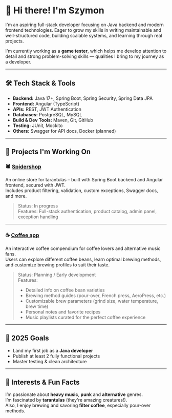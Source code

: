 # 👋 Hi there! I'm Szymon

I'm an aspiring full-stack developer focusing on Java backend and modern frontend technologies.
Eager to grow my skills in writing maintainable and well-structured code, building scalable systems, and learning through real projects.

I'm currently working as a **game tester**, which helps me develop attention to detail and strong problem-solving skills — qualities I bring to my journey as a developer.

---

## 🛠 Tech Stack & Tools

- **Backend:** Java 17+, Spring Boot, Spring Security, Spring Data JPA  
- **Frontend:** Angular (TypeScript)  
- **APIs:** REST, JWT Authentication  
- **Databases:** PostgreSQL, MySQL  
- **Build & Dev Tools:** Maven, Git, GitHub  
- **Testing:** JUnit, Mockito  
- **Others:** Swagger for API docs, Docker (planned)

---

## 🚧 Projects I'm Working On

### 🕷️ [Spidershop](https://github.com/szymondembkowski/spider-shop-rest)  
An online store for tarantulas – built with Spring Boot backend and Angular frontend, secured with JWT.  
Includes product filtering, validation, custom exceptions, Swagger docs, and more.

> Status: In progress  
> Features: Full-stack authentication, product catalog, admin panel, exception handling

---

### ☕ [Coffee app](planning)  
An interactive coffee compendium for coffee lovers and alternative music fans.  
Users can explore different coffee beans, learn optimal brewing methods, and customize brewing profiles to suit their taste.

> Status: Planning / Early development  
> Features:  
> - Detailed info on coffee bean varieties  
> - Brewing method guides (pour-over, French press, AeroPress, etc.)  
> - Customizable brew parameters (grind size, water temperature, brew time)  
> - Personal notes and favorite recipes  
> - Music playlists curated for the perfect coffee experience

---

## 🎯 2025 Goals

- Land my first job as a **Java developer**
- Publish at least 2 fully functional projects
- Master testing & clean architecture

---

## 🎸 Interests & Fun Facts

I’m passionate about **heavy music**, **punk** and **alternative** genres.  
I’m fascinated by **tarantulas** (they're amazing creatures!).  
Also, I enjoy brewing and savoring **filter coffee**, especially pour-over methods.
